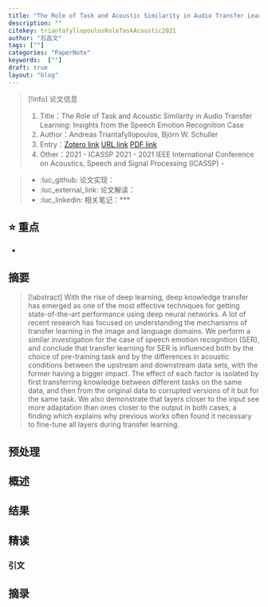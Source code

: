 ```yaml
---
title: "The Role of Task and Acoustic Similarity in Audio Transfer Learning: Insights from the Speech Emotion Recognition Case"
description: ""
citekey: triantafyllopoulosRoleTaskAcoustic2021
author: "石昌文"
tags: [""]
categories: "PaperNote"
keywords:  [""]
draft: true
layout: "blog"
---
```


> [!info] 论文信息
>1. Title：The Role of Task and Acoustic Similarity in Audio Transfer Learning: Insights from the Speech Emotion Recognition Case
>2. Author：Andreas Triantafyllopoulos, Björn W. Schuller
>3. Entry：[Zotero link](zotero://select/items/@triantafyllopoulosRoleTaskAcoustic2021) [URL link]() [PDF link](<file:///C\:\\Users\\19115\\OneDrive - stu.suda.edu.cn\\Zotero\\Triantafyllopoulos_Schuller_2021_The Role of Task and Acoustic Similarity in Audio Transfer Learning.pdf>)
>4. Other：2021 - ICASSP 2021 - 2021 IEEE International Conference on Acoustics, Speech and Signal Processing (ICASSP)     -   

>- :luc_github: 论文实现：
>- :luc_external_link: 论文解读：
>- :luc_linkedin: 相关笔记：***


## ⭐ 重点

- 

## 摘要

> [!abstract] With the rise of deep learning, deep knowledge transfer has emerged as one of the most effective techniques for getting state-of-the-art performance using deep neural networks. A lot of recent research has focused on understanding the mechanisms of transfer learning in the image and language domains. We perform a similar investigation for the case of speech emotion recognition (SER), and conclude that transfer learning for SER is influenced both by the choice of pre-training task and by the differences in acoustic conditions between the upstream and downstream data sets, with the former having a bigger impact. The effect of each factor is isolated by first transferring knowledge between different tasks on the same data, and then from the original data to corrupted versions of it but for the same task. We also demonstrate that layers closer to the input see more adaptation than ones closer to the output in both cases, a finding which explains why previous works often found it necessary to fine-tune all layers during transfer learning.

> 

## 预处理

## 概述

## 结果

## 精读

### 引文

## 摘录
